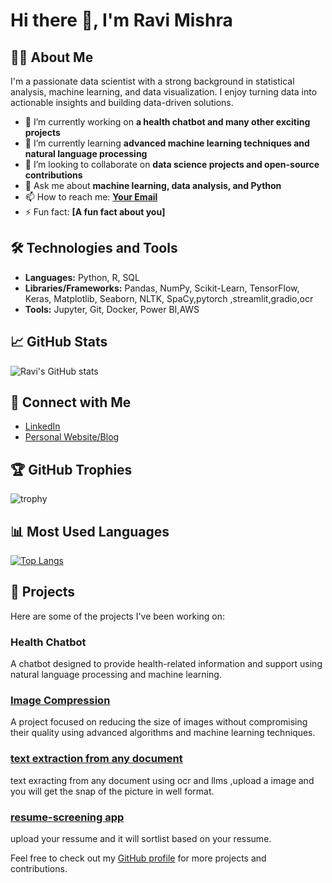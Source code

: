 # Hi there 👋, I'm Ravi Mishra

## 👨‍💻 About Me
I'm a passionate data scientist with a strong background in statistical analysis, machine learning, and data visualization. I enjoy turning data into actionable insights and building data-driven solutions.

- 🔭 I’m currently working on **a health chatbot and many other exciting projects**
- 🌱 I’m currently learning **advanced machine learning techniques and natural language processing**
- 👯 I’m looking to collaborate on **data science projects and open-source contributions**
- 💬 Ask me about **machine learning, data analysis, and Python**
- 📫 How to reach me: **[Your Email](mailto:your-email@example.com)**
- ⚡ Fun fact: **[A fun fact about you]**

## 🛠️ Technologies and Tools
- **Languages:** Python, R, SQL
- **Libraries/Frameworks:** Pandas, NumPy, Scikit-Learn, TensorFlow, Keras, Matplotlib, Seaborn, NLTK, SpaCy,pytorch ,streamlit,gradio,ocr
- **Tools:** Jupyter, Git, Docker,  Power BI,AWS

## 📈 GitHub Stats
![Ravi's GitHub stats](https://github-readme-stats.vercel.app/api?username=mishraravi70&show_icons=true&theme=radical)

## 🔗 Connect with Me
- [LinkedIn](https://www.linkedin.com/in/your-linkedin-profile)
- [Personal Website/Blog](https://your-website.com)

## 🏆 GitHub Trophies
![trophy](https://github-profile-trophy.vercel.app/?username=mishraravi70&theme=onedark)

## 📊 Most Used Languages
[![Top Langs](https://github-readme-stats.vercel.app/api/top-langs/?username=mishraravi70&layout=compact)](https://github.com/anuraghazra/github-readme-stats)

## 🚀 Projects
Here are some of the projects I've been working on:

### Health Chatbot
A chatbot designed to provide health-related information and support using natural language processing and machine learning.

### [Image Compression](link-to-project-1)
A project focused on reducing the size of images without compromising their quality using advanced algorithms and machine learning techniques.

### [text extraction from any document](link-to-project-2)
text exracting from any document using ocr and llms ,upload a image and you will get the snap of the picture in well format.

### [resume-screening app](link-to-project-3)
upload your ressume and it will sortlist based on your ressume.

Feel free to check out my [GitHub profile](https://github.com/mishraravi70) for more projects and contributions.
